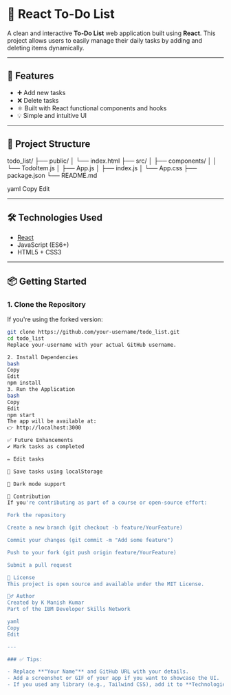 # 📝 React To-Do List

A clean and interactive **To-Do List** web application built using **React**. This project allows users to easily manage their daily tasks by adding and deleting items dynamically.

---

## 🚀 Features

- ➕ Add new tasks
- ❌ Delete tasks
- ⚛️ Built with React functional components and hooks
- 💡 Simple and intuitive UI

---

## 📁 Project Structure

todo_list/
├── public/
│ └── index.html
├── src/
│ ├── components/
│ │ └── TodoItem.js
│ ├── App.js
│ ├── index.js
│ └── App.css
├── package.json
└── README.md

yaml
Copy
Edit

---

## 🛠️ Technologies Used

- [React](https://reactjs.org/)
- JavaScript (ES6+)
- HTML5 + CSS3

---

## 📦 Getting Started

### 1. Clone the Repository

If you're using the forked version:

```bash
git clone https://github.com/your-username/todo_list.git
cd todo_list
Replace your-username with your actual GitHub username.

2. Install Dependencies
bash
Copy
Edit
npm install
3. Run the Application
bash
Copy
Edit
npm start
The app will be available at:
👉 http://localhost:3000

✅ Future Enhancements
✔️ Mark tasks as completed

✏️ Edit tasks

💾 Save tasks using localStorage

🌙 Dark mode support

🤝 Contribution
If you're contributing as part of a course or open-source effort:

Fork the repository

Create a new branch (git checkout -b feature/YourFeature)

Commit your changes (git commit -m "Add some feature")

Push to your fork (git push origin feature/YourFeature)

Submit a pull request

📄 License
This project is open source and available under the MIT License.

🙋‍♂️ Author
Created by K Manish Kumar
Part of the IBM Developer Skills Network

yaml
Copy
Edit

---

### ✅ Tips:

- Replace **"Your Name"** and GitHub URL with your details.
- Add a screenshot or GIF of your app if you want to showcase the UI.
- If you used any library (e.g., Tailwind CSS), add it to **Technologies Used**.
